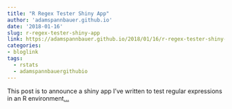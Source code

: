 ```yaml
---
title: "R Regex Tester Shiny App"
author: 'adamspannbauer.github.io'
date: '2018-01-16'
slug: r-regex-tester-shiny-app
link: https://adamspannbauer.github.io/2018/01/16/r-regex-tester-shiny-app/
categories:
- bloglink
tags:
  - rstats
  - adamspannbauergithubio
---
```


This post is to announce a shiny app I’ve written to test regular expressions in an R environment[... <i class="fas fa-external-link-alt"></i>](https://adamspannbauer.github.io/2018/01/16/r-regex-tester-shiny-app/)


